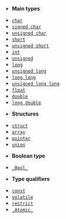- **Main types**

* [`char`](/data-types/char.md)
* [`signed char`](/data-types/signed_char.md)
* [`unsigned char`](/data-types/unsigned_char.md)
* [`short`](/data-types/short.md)
* [`unsigned short`](/data-types/unsigned_short.md)
* [`int`](/data-types/int.md)
* [`unsigned`](/data-types/unsigned.md)
* [`long`](/data-types/long.md)
* [`unsigned long`](/data-types/unsigned_long.md)
* [`long long`](/data-types/long_long.md)
* [`unsigned long long`](/data-types/unsigned_long_long.md)
* [`float`](/data-types/float.md)
* [`double`](/data-types/double.md)
* [`long double`](/data-types/long_double.md)

- **Structures**

* [`struct`](/data-types/struct.md)
* [`array`](/data-types/array.md)
* [`pointer`](/data-types/pointer.md)
* [`union`](/data-types/union.md)

- **Boolean type**

* [`_Bool_`](/data-types/_bool_.md)

- **Type qualifiers**

* [`const`](/data-types/const.md)
* [`volatile`](/data-types/volatile.md)
* [`restrict`](/data-types/restrict.md)
* [`_Atomic_`](/data-types/_Atomic_.md)